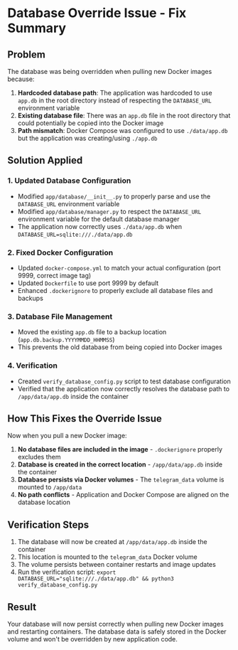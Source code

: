 # Database Override Issue - Fix Summary

## Problem
The database was being overridden when pulling new Docker images because:

1. **Hardcoded database path**: The application was hardcoded to use `app.db` in the root directory instead of respecting the `DATABASE_URL` environment variable
2. **Existing database file**: There was an `app.db` file in the root directory that could potentially be copied into the Docker image
3. **Path mismatch**: Docker Compose was configured to use `./data/app.db` but the application was creating/using `./app.db`

## Solution Applied

### 1. Updated Database Configuration
- Modified `app/database/__init__.py` to properly parse and use the `DATABASE_URL` environment variable
- Modified `app/database/manager.py` to respect the `DATABASE_URL` environment variable for the default database manager
- The application now correctly uses `./data/app.db` when `DATABASE_URL=sqlite:///./data/app.db`

### 2. Fixed Docker Configuration
- Updated `docker-compose.yml` to match your actual configuration (port 9999, correct image tag)
- Updated `Dockerfile` to use port 9999 by default
- Enhanced `.dockerignore` to properly exclude all database files and backups

### 3. Database File Management
- Moved the existing `app.db` file to a backup location (`app.db.backup.YYYYMMDD_HHMMSS`)
- This prevents the old database from being copied into Docker images

### 4. Verification
- Created `verify_database_config.py` script to test database configuration
- Verified that the application now correctly resolves the database path to `/app/data/app.db` inside the container

## How This Fixes the Override Issue

Now when you pull a new Docker image:

1. **No database files are included in the image** - `.dockerignore` properly excludes them
2. **Database is created in the correct location** - `/app/data/app.db` inside the container
3. **Database persists via Docker volumes** - The `telegram_data` volume is mounted to `/app/data`
4. **No path conflicts** - Application and Docker Compose are aligned on the database location

## Verification Steps

1. The database will now be created at `/app/data/app.db` inside the container
2. This location is mounted to the `telegram_data` Docker volume
3. The volume persists between container restarts and image updates
4. Run the verification script: `export DATABASE_URL="sqlite:///./data/app.db" && python3 verify_database_config.py`

## Result
Your database will now persist correctly when pulling new Docker images and restarting containers. The database data is safely stored in the Docker volume and won't be overridden by new application code.
